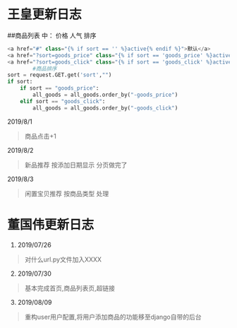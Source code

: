 # 王皇更新日志

##商品列表 中：  价格  人气  排序
```python
<a href="#" class="{% if sort == '' %}active{% endif %}">默认</a>
<a href="?sort=goods_price" class="{% if sort == 'goods_price' %}active{% endif %}">价格</a> <!--2019/7/31-->
<a href="?sort=goods_click" class="{% if sort == 'goods_click' %}active{% endif %}">人气</a>     <!--2019/7/31-->
        #商品排序
sort = request.GET.get('sort',"")
if sort:
    if sort == "goods_price":
        all_goods = all_goods.order_by("-goods_price")
    elif sort == "goods_click":
        all_goods = all_goods.order_by("-goods_click")
```
2019/8/1
>商品点击+1

2019/8/2
>新品推荐  按添加日期显示
>分页做完了

2019/8/3
>闲置宝贝推荐 按商品类型 处理



# 董国伟更新日志
1. 2019/07/26
> 对什么url.py文件加入XXXX

2. 2019/07/30
> 基本完成首页,商品列表页,超链接

3. 2019/08/09
> 重构user用户配置,将用户添加商品的功能移至django自带的后台